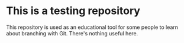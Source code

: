 # This is a testing repository

This repository is used as an educational tool for some people to learn about
branching with Git. There's nothing useful here.

